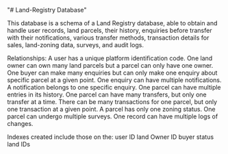 "# Land-Registry Database" 

This database is a schema of a Land Registry database, able to obtain and handle user records, land parcels, their history, enquiries before transfer with their notifications, various transfer methods, transaction details for sales, land-zoning data, surveys, and audit logs.

Relationships:
A user has a unique platform identification code.
One land owner can  own many land parcels but a parcel can only have one owner.
One buyer can make many enquiries but can only make one enquiry about  specific parcel at a given point.
One enquiry can have multiple notifications. A notification belongs to one specific enquiry.
One parcel can have multiple entries in its history.
One parcel can have many transfers, but only one transfer at a time.
There can be many transactions for one parcel, but only one transaction at a given point.
A parcel has only one zoning status.
One parcel can undergo multiple surveys.
One record can have multiple logs of changes.

Indexes created include those on the:
    user ID
    land Owner ID 
    buyer status
    land IDs

